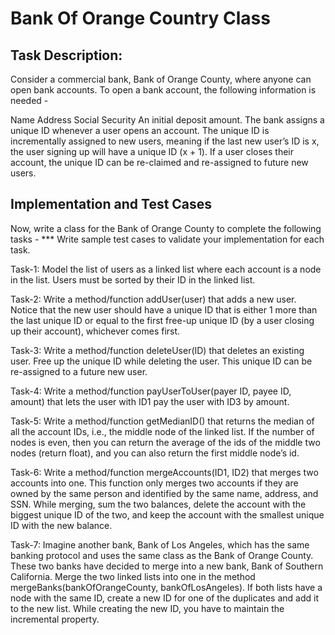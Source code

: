 # Bank Of Orange Country Class

## Task Description:

Consider a commercial bank, Bank of Orange County, where anyone can open bank accounts. To open a bank account, the following information is needed - 

Name 
Address
Social Security
An initial deposit amount. 
The bank assigns a unique ID whenever a user opens an account. The unique ID is incrementally assigned to new users, meaning if the last new user’s ID is x, the user signing up will have a unique ID (x + 1). If a user closes their account, the unique ID can be re-claimed and re-assigned to future new users. 

## Implementation and Test Cases
Now, write a class for the Bank of Orange County to complete the following tasks - 
*** Write sample test cases to validate your implementation for each task.

Task-1: Model the list of users as a linked list where each account is a node in the list. Users must be sorted by their ID in the linked list. 

Task-2: Write a method/function addUser(user) that adds a new user. Notice that the new user should have a unique ID that is either 1 more than the last unique ID or equal to the first free-up unique ID (by a user closing up their account), whichever comes first.

Task-3: Write a method/function deleteUser(ID) that deletes an existing user. Free up the unique ID while deleting the user. This unique ID can be re-assigned to a future new user.

Task-4: Write a method/function payUserToUser(payer ID, payee ID, amount) that lets the user with ID1 pay the user with ID3 by amount.

Task-5: Write a method/function getMedianID() that returns the median of all the account IDs, i.e., the middle node of the linked list. If the number of nodes is even, then you can return the average of the ids of the middle two nodes (return float), and you can also return the first middle node’s id.

Task-6: Write a method/function mergeAccounts(ID1, ID2) that merges two accounts into one. This function only merges two accounts if they are owned by the same person and identified by the same name, address, and SSN. While merging, sum the two balances, delete the account with the biggest unique ID of the two, and keep the account with the smallest unique ID with the new balance.

Task-7: Imagine another bank, Bank of Los Angeles, which has the same banking protocol and uses the same class as the Bank of Orange County. These two banks have decided to merge into a new bank, Bank of Southern California. Merge the two linked lists into one in the method mergeBanks(bankOfOrangeCounty, bankOfLosAngeles). If both lists have a node with the same ID, create a new ID for one of the duplicates and add it to the new list. While creating the new ID, you have to maintain the incremental property.
